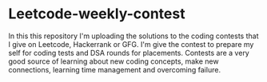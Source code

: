 # Leetcode-weekly-contest
In this this repository I'm uploading the solutions to the coding contests that I give on Leetcode, Hackerrank or GFG. I'm give the contest to prepare my self for coding tests and DSA rounds for placements. Contests are a very good source of learning about new coding concepts, make new connections, learning time management and overcoming failure.
